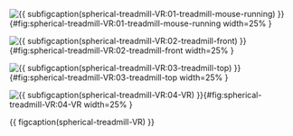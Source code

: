 <!-- MDFIGINCLUDE(spherical-treadmill-VR) -->
<div id="fig:spherical-treadmill-VR">


![{{ subfigcaption(spherical-treadmill-VR:01-treadmill-mouse-running) }}](img/spherical-treadmill-VR/01-treadmill-mouse-running.jpg){#fig:spherical-treadmill-VR:01-treadmill-mouse-running width=25% }

![{{ subfigcaption(spherical-treadmill-VR:02-treadmill-front) }}](img/spherical-treadmill-VR/02-treadmill-front.jpg){#fig:spherical-treadmill-VR:02-treadmill-front width=25% }

![{{ subfigcaption(spherical-treadmill-VR:03-treadmill-top) }}](img/spherical-treadmill-VR/03-treadmill-top.jpg){#fig:spherical-treadmill-VR:03-treadmill-top width=25% }

![{{ subfigcaption(spherical-treadmill-VR:04-VR) }}](img/spherical-treadmill-VR/04-VR.tif){#fig:spherical-treadmill-VR:04-VR width=25% }

{{ figcaption(spherical-treadmill-VR) }}
</div>
<!-- /MDFIGINCLUDE(spherical-treadmill-VR) -->
